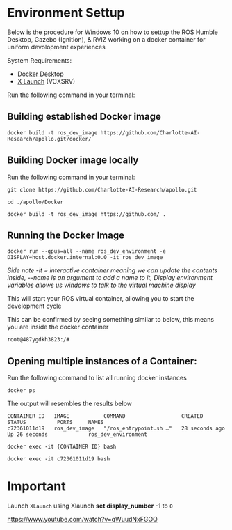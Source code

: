 # Environment Settup
Below is the procedure for Windows 10 on how to settup the ROS Humble Desktop, Gazebo (Ignition), & RVIZ working on a docker container for uniform devolopment experiences

System Requirements:
- [Docker Desktop](https://www.docker.com/products/docker-desktop/)
- [X Launch](https://sourceforge.net/projects/vcxsrv/) (VCXSRV)

Run the following command in your terminal: 
## Building established Docker image
```
docker build -t ros_dev_image https://github.com/Charlotte-AI-Research/apollo.git/docker/
```

## Building Docker image locally
Run the following command in your terminal: 
```
git clone https://github.com/Charlotte-AI-Research/apollo.git
```

```
cd ./apollo/Docker
```

```
docker build -t ros_dev_image https://github.com/ .
```

## Running the Docker Image
```
docker run --gpus=all --name ros_dev_environment -e DISPLAY=host.docker.internal:0.0 -it ros_dev_image 
```
*Side note -it = interactive container meaning we can update the contents inside, --name is an argument to add a name to it, Display environment variables allows us windows to talk to the virtual machine display*

This will start your ROS virtual container, allowing you to start the development cycle

This can be confirmed by seeing something similar to below, this means you are inside the docker container
```
root@487ygdkh3823:/#
```

## Opening multiple instances of a Container:
Run the following command to list all running docker instances
```
docker ps
```
The output will resembles the results below
```
CONTAINER ID   IMAGE           COMMAND                  CREATED          STATUS          PORTS     NAMES
c72361011d19   ros_dev_image   "/ros_entrypoint.sh …"   28 seconds ago   Up 26 seconds             ros_dev_environment
```

```
docker exec -it {CONTAINER ID} bash
```

```
docker exec -it c72361011d19 bash
```

# Important 
Launch `XLaunch` using Xlaunch **set display_number** -1 to `0`



https://www.youtube.com/watch?v=qWuudNxFGOQ


